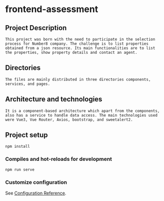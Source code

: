 # frontend-assessment

## Project Description
```
This project was born with the need to participate in the selection process for Number8 company. The challenge is to list properties obtained from a json resource. Its main functionalities are to list the properties, show property details and contact an agent.
```
## Directories
```
The files are mainly distributed in three directories components, services, and pages.
```
## Architecture and technologies
```
It is a component-based architecture which apart from the components, also has a service to handle data access. The main technologies used were Vue3, Vue Router, Axios, bootstrap, and sweetalert2.
```
## Project setup
```
npm install
```
### Compiles and hot-reloads for development
```
npm run serve
```


### Customize configuration
See [Configuration Reference](https://cli.vuejs.org/config/).
